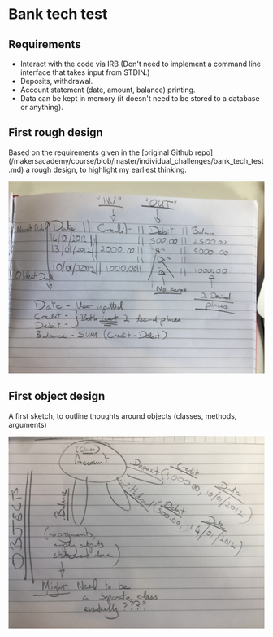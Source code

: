 # Bank tech test

## Requirements

- Interact with the code via IRB (Don't need to implement a command line interface that takes input from STDIN.)
- Deposits, withdrawal.
- Account statement (date, amount, balance) printing.
- Data can be kept in memory (it doesn't need to be stored to a database or anything).

## First rough design

Based on the requirements given in the [original Github repo] (/makersacademy/course/blob/master/individual_challenges/bank_tech_test.md) a rough design, to highlight my earliest thinking.

![First design bank tech test](/assets/first-design-bank-test.jpg "first design tech test")

## First object design

A first sketch, to outline thoughts around objects (classes, methods, arguments)

![First object design bank tech test](/assets/objects-first-design.jpg "first object design tech test")
